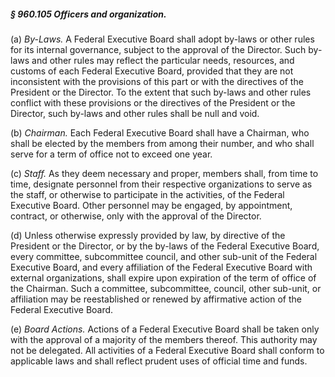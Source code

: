 ##### § 960.105 Officers and organization. #####

(a) *By-Laws.* A Federal Executive Board shall adopt by-laws or other rules for its internal governance, subject to the approval of the Director. Such by-laws and other rules may reflect the particular needs, resources, and customs of each Federal Executive Board, provided that they are not inconsistent with the provisions of this part or with the directives of the President or the Director. To the extent that such by-laws and other rules conflict with these provisions or the directives of the President or the Director, such by-laws and other rules shall be null and void.

(b) *Chairman.* Each Federal Executive Board shall have a Chairman, who shall be elected by the members from among their number, and who shall serve for a term of office not to exceed one year.

(c) *Staff.* As they deem necessary and proper, members shall, from time to time, designate personnel from their respective organizations to serve as the staff, or otherwise to participate in the activities, of the Federal Executive Board. Other personnel may be engaged, by appointment, contract, or otherwise, only with the approval of the Director.

(d) Unless otherwise expressly provided by law, by directive of the President or the Director, or by the by-laws of the Federal Executive Board, every committee, subcommittee council, and other sub-unit of the Federal Executive Board, and every affiliation of the Federal Executive Board with external organizations, shall expire upon expiration of the term of office of the Chairman. Such a committee, subcommittee, council, other sub-unit, or affiliation may be reestablished or renewed by affirmative action of the Federal Executive Board.

(e) *Board Actions.* Actions of a Federal Executive Board shall be taken only with the approval of a majority of the members thereof. This authority may not be delegated. All activities of a Federal Executive Board shall conform to applicable laws and shall reflect prudent uses of official time and funds.